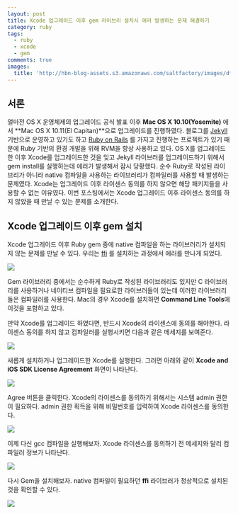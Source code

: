 ```yaml
---
layout: post
title: Xcode 업그레이드 이후 gem 라이브리 설치시 에러 발생하는 문제 해결하기
category: ruby
tags:
  - ruby
  - xcode
  - gem
comments: true
images:
  title: 'http://hbn-blog-assets.s3.amazonaws.com/saltfactory/images/df981f27-c49e-4906-8d0e-f3b15506eed6'
---
```


## 서론

얼마전 OS X 운영체제의 업그레이드 공식 발표 이후 **Mac OS X 10.10(Yosemite)** 에서 **Mac OS X 10.11(El Capitan)**으로 업그레이드를 진행하였다. 블로그를 [Jekyll](https://jekyllrb.com/) 기반으로 운영하고 있기도 하고 [Ruby on Rails](http://rubyonrails.org/) 를 가지고 진행하는 프로젝트가 있기 때문에 Ruby 기반의 환경 개발을 위해 RVM을 항상 사용하고 있다. OS X를 업그레이드 한 이후 Xcode를 업그레이드한 것을 잊고 Jekyll 라이브러를 업그레이드하기 위해서 gem install를 실행하는데 에러가 발생해서 잠시 당황했다. 순수 Ruby로 작성된 라이브리가 아니라 native 컴파일을 사용하는 라이브러리가 컴파일러를 사용할 때 발생하는 문제였다. Xcode는 업그레이드 이후 라이센스 동의를 하지 않으면 해당 패키지들을 사용할 수 없는 이유였다. 이번 포스팅에서는 Xcode 업그레이드 이후 라이센스 동의를 하지 않았을 때 만날 수 있는 문제를 소개한다.

<!--more-->

## Xcode 업그레이드 이후 gem 설치

Xcode 업그레이드 이후 Ruby gem 중에 native 컴파일을 하는 라이브러리가 설치되지 않는 문제를 만날 수 있다. 우리는 [ffi](https://github.com/ffi/ffi/wiki) 를 설치하는 과정에서 에러를 만나게 되었다.

![](http://hbn-blog-assets.s3.amazonaws.com/saltfactory/images/7758c5ae-78f1-4891-9f61-63f0a3b29086)

Gem 라이브러리 중에서는 순수하게 Ruby로 작성된 라이브러리도 있지만 C 라이브러리를 사용하거나 네이티브 컴파일을 필요로한 라이브러들이 있는데 이러한 라이브러리들은 컴파일러를 사용한다. Mac의 경우 Xcode를 설치하면 **Command Line Tools**에 이것을 포함하고 있다.

만약 Xcode를 업그레이드 하였다면, 반드시 Xcode의 라이센스에 동의를 해야한다. 라이센스 동의를 하지 않고 컴파일러를 실행시키면 다음과 같은 메세지를 보여준다.

![](http://hbn-blog-assets.s3.amazonaws.com/saltfactory/images/ccc6d03c-2b2a-4336-a348-90450a6976e9)


새롭게 설치하거나 업그레이드한 Xcode를 실행한다. 그러면 아래와 같이 **Xcode and iOS SDK License Agreement** 화면이 나타난다.

![](http://hbn-blog-assets.s3.amazonaws.com/saltfactory/images/a29a12ac-cf28-43c3-bd3a-31e5d95aa064)

Agree 버튼을 클릭한다. Xcode의 라이센스를 동의하기 위해서는 시스템 admin 권한이 필요하다. admin 권한 획득을 위해 비밀번호를 입력하여 Xcode 라이센스를 동의한다.

![](http://hbn-blog-assets.s3.amazonaws.com/saltfactory/images/9cf8e8f3-5e42-4262-ae0e-0f7df1748c46)

이제 다신 gcc 컴파일을 실행해보자. Xcode 라이센스를 동의하기 전 메세지와 달리 컴파일러 정보가 나타난다.

![](http://hbn-blog-assets.s3.amazonaws.com/saltfactory/images/9f1a1ce9-a516-4d29-919a-adc0f7e5f402)

다시 Gem을 설치해보자. native 컴파일이 필요하던 **ffi** 라이브러가 정상적으로 설치된 것을 확인할 수 있다.

![](http://hbn-blog-assets.s3.amazonaws.com/saltfactory/images/af4e7877-0873-43b6-b2d9-a530015dfbf3)

